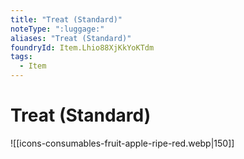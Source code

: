 ```yaml
---
title: "Treat (Standard)"
noteType: ":luggage:"
aliases: "Treat (Standard)"
foundryId: Item.Lhio88XjKkYoKTdm
tags:
  - Item
---
```


# Treat (Standard)
![[icons-consumables-fruit-apple-ripe-red.webp|150]]

